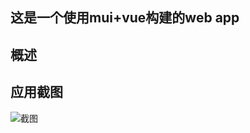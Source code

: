 ## 这是一个使用mui+vue构建的web app 
## 概述

## 应用截图

![截图](http://www.coolivan.com/wp-content/uploads/2018/06/muimovie-154x300.gif)
